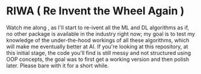 # RIWA ( Re Invent the Wheel Again ) 

Watch me along , as I'll start to re-ivent all the ML and DL algorithms as if, no other package is available in the industry right now; my goal is to test my knowledge of the under-the-hood workings of all these algorithms, which will make me eventually better at AI. If you're looking at this repository, at this initial stage, the code you'll find is still messy and not structured using OOP concepts, the goal was to first get a working version and then polish later. Please bare with it for a short while.
